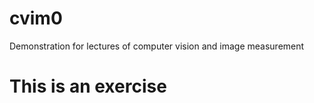 # cvim0
Demonstration for lectures of computer vision and image measurement

# This is an exercise 
